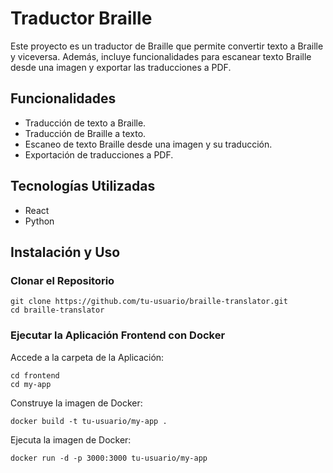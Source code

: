 # Traductor Braille

Este proyecto es un traductor de Braille que permite convertir texto a Braille y viceversa. Además, incluye funcionalidades para escanear texto Braille desde una imagen y exportar las traducciones a PDF.

## Funcionalidades

- Traducción de texto a Braille.
- Traducción de Braille a texto.
- Escaneo de texto Braille desde una imagen y su traducción.
- Exportación de traducciones a PDF.

## Tecnologías Utilizadas

- React
- Python

## Instalación y Uso

### Clonar el Repositorio

```
git clone https://github.com/tu-usuario/braille-translator.git
cd braille-translator
```

### Ejecutar la Aplicación Frontend con Docker
Accede a la carpeta de la Aplicación:
```
cd frontend
cd my-app
```
Construye la imagen de Docker:
```
docker build -t tu-usuario/my-app .
```
Ejecuta la imagen de Docker:
```
docker run -d -p 3000:3000 tu-usuario/my-app
```
